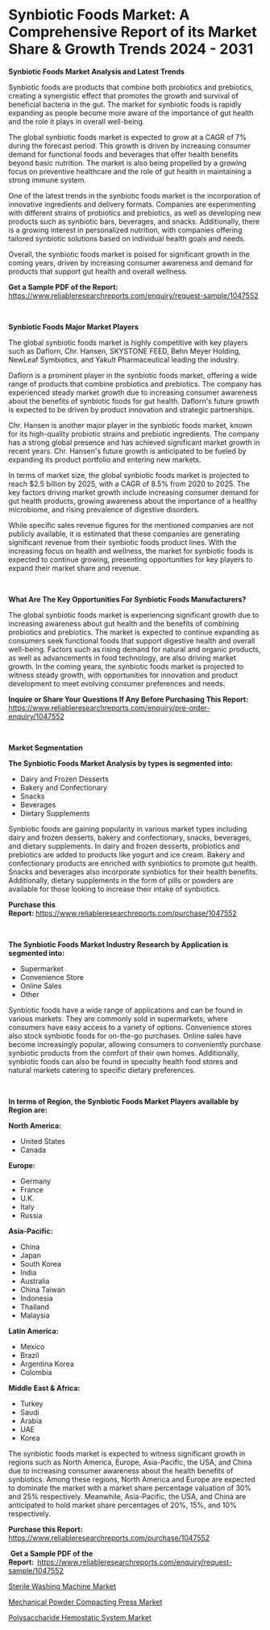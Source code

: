 <p><h1>Synbiotic Foods Market: A Comprehensive Report of its Market Share & Growth Trends 2024 - 2031</h1></p><p><strong>Synbiotic Foods Market Analysis and Latest Trends</strong></p>
<p><p>Synbiotic foods are products that combine both probiotics and prebiotics, creating a synergistic effect that promotes the growth and survival of beneficial bacteria in the gut. The market for synbiotic foods is rapidly expanding as people become more aware of the importance of gut health and the role it plays in overall well-being.</p><p>The global synbiotic foods market is expected to grow at a CAGR of 7% during the forecast period. This growth is driven by increasing consumer demand for functional foods and beverages that offer health benefits beyond basic nutrition. The market is also being propelled by a growing focus on preventive healthcare and the role of gut health in maintaining a strong immune system.</p><p>One of the latest trends in the synbiotic foods market is the incorporation of innovative ingredients and delivery formats. Companies are experimenting with different strains of probiotics and prebiotics, as well as developing new products such as synbiotic bars, beverages, and snacks. Additionally, there is a growing interest in personalized nutrition, with companies offering tailored synbiotic solutions based on individual health goals and needs.</p><p>Overall, the synbiotic foods market is poised for significant growth in the coming years, driven by increasing consumer awareness and demand for products that support gut health and overall wellness.</p></p>
<p><strong>Get a Sample PDF of the Report:&nbsp;</strong> <a href="https://www.reliableresearchreports.com/enquiry/request-sample/1047552">https://www.reliableresearchreports.com/enquiry/request-sample/1047552</a></p>
<p>&nbsp;</p>
<p><strong>Synbiotic Foods Major Market Players</strong></p>
<p><p>The global synbiotic foods market is highly competitive with key players such as Daflorn, Chr. Hansen, SKYSTONE FEED, Behn Meyer Holding, NewLeaf Symbiotics, and Yakult Pharmaceutical leading the industry.</p><p>Daflorn is a prominent player in the synbiotic foods market, offering a wide range of products that combine probiotics and prebiotics. The company has experienced steady market growth due to increasing consumer awareness about the benefits of synbiotic foods for gut health. Daflorn's future growth is expected to be driven by product innovation and strategic partnerships.</p><p>Chr. Hansen is another major player in the synbiotic foods market, known for its high-quality probiotic strains and prebiotic ingredients. The company has a strong global presence and has achieved significant market growth in recent years. Chr. Hansen's future growth is anticipated to be fueled by expanding its product portfolio and entering new markets.</p><p>In terms of market size, the global synbiotic foods market is projected to reach $2.5 billion by 2025, with a CAGR of 8.5% from 2020 to 2025. The key factors driving market growth include increasing consumer demand for gut health products, growing awareness about the importance of a healthy microbiome, and rising prevalence of digestive disorders.</p><p>While specific sales revenue figures for the mentioned companies are not publicly available, it is estimated that these companies are generating significant revenue from their synbiotic foods product lines. With the increasing focus on health and wellness, the market for synbiotic foods is expected to continue growing, presenting opportunities for key players to expand their market share and revenue.</p></p>
<p>&nbsp;</p>
<p><strong>What Are The Key Opportunities For Synbiotic Foods Manufacturers?</strong></p>
<p><p>The global synbiotic foods market is experiencing significant growth due to increasing awareness about gut health and the benefits of combining probiotics and prebiotics. The market is expected to continue expanding as consumers seek functional foods that support digestive health and overall well-being. Factors such as rising demand for natural and organic products, as well as advancements in food technology, are also driving market growth. In the coming years, the synbiotic foods market is projected to witness steady growth, with opportunities for innovation and product development to meet evolving consumer preferences and needs.</p></p>
<p><strong>Inquire or Share Your Questions If Any Before Purchasing This Report:</strong> <a href="https://www.reliableresearchreports.com/enquiry/pre-order-enquiry/1047552">https://www.reliableresearchreports.com/enquiry/pre-order-enquiry/1047552</a></p>
<p>&nbsp;</p>
<p><strong>Market Segmentation</strong></p>
<p><strong>The Synbiotic Foods Market Analysis by types is segmented into:</strong></p>
<p><ul><li>Dairy and Frozen Desserts</li><li>Bakery and Confectionary</li><li>Snacks</li><li>Beverages</li><li>Dietary Supplements</li></ul></p>
<p><p>Synbiotic foods are gaining popularity in various market types including dairy and frozen desserts, bakery and confectionary, snacks, beverages, and dietary supplements. In dairy and frozen desserts, probiotics and prebiotics are added to products like yogurt and ice cream. Bakery and confectionary products are enriched with synbiotics to promote gut health. Snacks and beverages also incorporate synbiotics for their health benefits. Additionally, dietary supplements in the form of pills or powders are available for those looking to increase their intake of synbiotics.</p></p>
<p><strong>Purchase this Report:&nbsp;</strong><a href="https://www.reliableresearchreports.com/purchase/1047552">https://www.reliableresearchreports.com/purchase/1047552</a></p>
<p>&nbsp;</p>
<p><strong>The Synbiotic Foods Market Industry Research by Application is segmented into:</strong></p>
<p><ul><li>Supermarket</li><li>Convenience Store</li><li>Online Sales</li><li>Other</li></ul></p>
<p><p>Synbiotic foods have a wide range of applications and can be found in various markets. They are commonly sold in supermarkets, where consumers have easy access to a variety of options. Convenience stores also stock synbiotic foods for on-the-go purchases. Online sales have become increasingly popular, allowing consumers to conveniently purchase synbiotic products from the comfort of their own homes. Additionally, synbiotic foods can also be found in specialty health food stores and natural markets catering to specific dietary preferences.</p></p>
<p>&nbsp;</p>
<p><strong>In terms of Region, the Synbiotic Foods Market Players available by Region are:</strong></p>
<p>
    <p> <strong> North America: </strong>
        <ul>
            <li>United States</li>
            <li>Canada</li>
        </ul>
        </p> 
    <p> <strong> Europe: </strong>
        <ul>
            <li>Germany</li>
            <li>France</li>
            <li>U.K.</li>
            <li>Italy</li>
            <li>Russia</li>
        </ul>
        </p> 
    <p> <strong> Asia-Pacific: </strong>
        <ul>
            <li>China</li>
            <li>Japan</li>
            <li>South Korea</li>
            <li>India</li>
            <li>Australia</li>
            <li>China Taiwan</li>
            <li>Indonesia</li>
            <li>Thailand</li>
            <li>Malaysia</li>
        </ul>
        </p> 
    <p> <strong> Latin America: </strong>
        <ul>
            <li>Mexico</li>
            <li>Brazil</li>
            <li>Argentina Korea</li>
            <li>Colombia</li>
        </ul>
        </p> 
    <p> <strong> Middle East & Africa: </strong>
        <ul>
            <li>Turkey</li>
            <li>Saudi</li>
            <li>Arabia</li>
            <li>UAE</li>
            <li>Korea</li>
        </ul>
    </p>
    </p>
<p><p>The synbiotic foods market is expected to witness significant growth in regions such as North America, Europe, Asia-Pacific, the USA, and China due to increasing consumer awareness about the health benefits of synbiotics. Among these regions, North America and Europe are expected to dominate the market with a market share percentage valuation of 30% and 25% respectively. Meanwhile, Asia-Pacific, the USA, and China are anticipated to hold market share percentages of 20%, 15%, and 10% respectively.</p></p>
<p><strong>Purchase this Report: </strong><a href="https://www.reliableresearchreports.com/purchase/1047552">https://www.reliableresearchreports.com/purchase/1047552</a></p>
<p>&nbsp;<strong>Get a Sample PDF of the Report:&nbsp;&nbsp;</strong><a href="https://www.reliableresearchreports.com/enquiry/request-sample/1047552">https://www.reliableresearchreports.com/enquiry/request-sample/1047552</a></p>
<p><strong></strong></p>
<p><p><a href="https://www.linkedin.com/pulse/sterile-washing-machine-market-research-report-reveals-latest-1ewee?trackingId=Myd9mcCI4gdxvR9LXwo9Wg%3D%3D">Sterile Washing Machine Market</a></p><p><a href="https://www.linkedin.com/pulse/mechanical-powder-compacting-press-market-size-furnishes-druee?trackingId=sikipjSeiarKvMrjB95I%2BA%3D%3D">Mechanical Powder Compacting Press Market</a></p><p><a href="https://www.linkedin.com/pulse/polysaccharide-hemostatic-system-market-research-report-provides-svkvf?trackingId=Ydq3wbhzojioQ5rm9GEIiA%3D%3D">Polysaccharide Hemostatic System Market</a></p></p>
